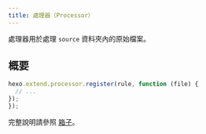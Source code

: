 ```yaml
---
title: 處理器（Processor）
---
```


處理器用於處理 `source` 資料夾內的原始檔案。

## 概要

```js
hexo.extend.processor.register(rule, function (file) {
  // ...
});
});
```

完整說明請參照 [箱子](box.html)。
